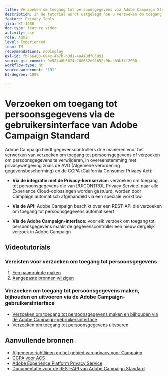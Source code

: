 ```yaml
---
title: Verzoeken om toegang tot persoonsgegevens via Adobe Campaign Standard (ACS) - overzicht
description: In de tutorial wordt uitgelegd hoe u verzoeken om toegang tot persoonsgegevens maakt via de interface van Adobe Campaign Standard.
feature: Privacy Tools
jira: KT-1480
doc-type: feature video
activity: use
role: Admin
level: Experienced
team: TM
recommendations: noDisplay
exl-id: fb766403-694c-4a7b-b3d1-4a418df85891
source-git-commit: 9e584a8b5674c200632e92652c9bcc03b1ff2088
workflow-type: ht
source-wordcount: '191'
ht-degree: 100%

---
```


# Verzoeken om toegang tot persoonsgegevens via de gebruikersinterface van Adobe Campaign Standard

Adobe Campaign biedt gegevenscontrollers drie manieren voor het verwerken van verzoeken om toegang tot persoonsgegevens of verzoeken om persoonsgegevens te verwijderen, in overeenstemming met privacywetgeving zoals de AVG (Algemene verordening gegevensbescherming) en de CCPA (California Consumer Privacy Act):

* **Via de integratie met de Privacy-kernservice:** verzoeken om toegang tot persoonsgegevens die van [!UICONTROL Privacy Service] naar alle Experience Cloud-oplossingen worden gestuurd, worden door Campaign automatisch afgehandeld via een speciale workflow.

* **Via de API:** Adobe Campaign beschikt over een REST-API die verzoeken om toegang tot persoonsgegevens automatiseert

* **Via de Adobe Campaign-interface:** voor elk verzoek om toegang tot persoonsgegevens maakt de gegevenscontroller een nieuw dergelijk verzoek in Adobe Campaign

## Videotutorials

### Vereisten voor verzoeken om toegang tot persoonsgegevens

1. [Een naamruimte maken](/help/privacy/namespaces-for-privacy-requests.md)
1. [Aangepaste bronnen wijzigen](/help/privacy/custom-resources-for-privacy-requests.md)

### Verzoeken om toegang tot persoonsgegevens maken, bijhouden en uitvoeren via de Adobe Campaign-gebruikersinterface

* [Verzoeken om toegang tot persoonsgegevens maken en bijhouden via de Adobe Campaign-gebruikersinterface](/help/privacy/create-and-track-privacy-requests.md)
* [Verzoeken om toegang tot persoonsgegevens uitvoeren](/help/privacy/execute-privacy-requests.md)

## Aanvullende bronnen

* [Algemene richtlijnen op het gebied van privacy voor Campaign](https://experienceleague.adobe.com/docs/campaign-classic/using/getting-started/privacy/privacy-management.html?lang=nl#getting-started)
* [CCPA voor ACS](https://experienceleague.adobe.com/docs/campaign-standard/using/getting-started/privacy/privacy-requests.html?lang=nl#privacy-requests)
* [Adobe Experience Platform Privacy Service](https://experienceleague.adobe.com/docs/experience-platform/privacy/home.html?lang=nl)
* [Documentatie voor de REST-API van Adobe Campaign Standard](https://final-docs.campaign.adobe.com/doc/standard/en/api/ACS_API.html#privacy-management)
